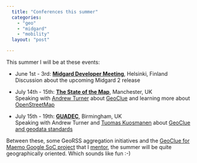 ```yaml
---
  title: "Conferences this summer"
  categories: 
    - "geo"
    - "midgard"
    - "mobility"
  layout: "post"

---
```

This summer I will be at these events:

* June 1st - 3rd: __[Midgard Developer Meeting][1]__, Helsinki, Finland<br />
  Discussion about the upcoming Midgard 2 release

* July 14th - 15th: __[The State of the Map][2]__, Manchester, UK<br />
  Speaking with [Andrew Turner][3] about [GeoClue][5] and learning more about [OpenStreetMap][4]

* July 15th - 19th: __[GUADEC][6]__, Birmingham, UK<br />
  Speaking with Andrew Turner and [Tuomas Kuosmanen][7] about [GeoClue and geodata standards][8]

Between these, some GeoRSS aggregation initiatives and the [GeoClue for Maemo Google SoC project][10] that I [mentor][9], the summer will be quite geographically oriented. Which sounds like fun :-)

[1]: http://www.midgard-project.org/community/events/midgard_developer_meeting.html
[2]: http://www.stateofthemap.org/
[3]: http://highearthorbit.com/
[4]: http://www.openstreetmap.org/
[5]: http://live.gnome.org/GeoClue
[6]: http://www.guadec.org/
[7]: http://www.tigert.com/
[8]: http://www.guadec.org/node/581
[9]: http://code.google.com/soc/maemo/appinfo.html?csaid=9E18B6D9EB17B7E3
[10]: http://vilunki.wordpress.com/
